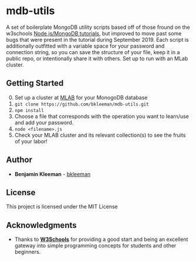 # mdb-utils

A set of boilerplate MongoDB utility scripts based off of those fround on the w3schools [Node.js/MongoDB tutorials](https://www.w3schools.com/nodejs/nodejs_mongodb.asp), but improved to move past some bugs that were present in the tutorial during September 2019. Each script is additionally outfitted with a variable space for your password and connection string, so you can save the structure of your file, keep it in a public repo, or intentionally share it with others. Set up to run with an MLab cluster. 

## Getting Started

0. Set up a cluster at [MLAB](https://mlab.com/) for your MonogoDB database 
1. `git clone https://github.com/bkleeman/mdb-utils.git`
2. `npm install`
3. Choose a file that corresponds with the operation you want to learn/use and add your password.
4. `node <filename>.js`
5. Check your MLAB cluster and its relevant collection(s) to see the fruits of your labor!

## Author

* **Benjamin Kleeman** - [bkleeman](https://bkleeman.github.io)

## License

This project is licensed under the MIT License

## Acknowledgments

* Thanks to [**W3Schools**](https://www.w3schools.com/default.asp) for providing a good start and being an excellent gateway into simple programming concepts for students and other beginners.

